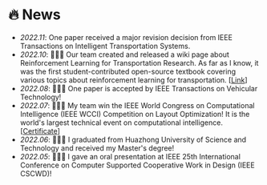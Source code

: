 # 🔥 News
- *2022.11*: One paper received a  major revision decision from IEEE Transactions on Intelligent Transportation Systems.
- *2022.10*: 🎉🎉🎉 Our team created and released a wiki page about Reinforcement Learning for Transportation Research. As far as I know, it was the first student-contributed open-source textbook covering various topics about reinforcement learning for transportation. [[Link](http://wiki.rl-transport.org/index.php/Main_Page)]
- *2022.08*: 📣📣📣 One paper is accepted by IEEE Transactions on Vehicular Technology!
- *2022.07*: 🥇🥇🥇 My team win the IEEE World Congress on Computational Intelligence (IEEE WCCI) Competition on Layout Optimization! It is the world's largest technical event on computational intelligence. [[Certificate](https://drive.google.com/file/d/1abG-WYSmI18wEPAjzs267EL4lbvRqXhg/view)]
- *2022.06*: 🎉🎉🎉 I graduated from Huazhong University of Science and Technology and received my Master's degree!
- *2022.05*: 📣📣📣 I gave an oral presentation at IEEE 25th International Conference on Computer Supported Cooperative Work in Design (IEEE CSCWD)!